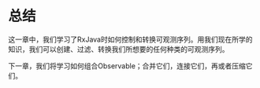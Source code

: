 # 总结

这一章中，我们学习了RxJava时如何控制和转换可观测序列。用我们现在所学的知识，我们可以创建、过滤、转换我们所想要的任何种类的可观测序列。

下一章，我们将学习如何组合Observable；合并它们，连接它们，再或者压缩它们。